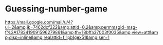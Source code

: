 # Guessing-number-game
https://mail.google.com/mail/u/4?ui=2&amp;ik=7462dcf322&amp;attid=0.2&amp;permmsgid=msg-f%3A1783419091596279861&amp;th=18bffa37003f0035&amp;view=att&amp;disp=inline&amp;realattid=f_lpb1gex51&amp;ser=1
